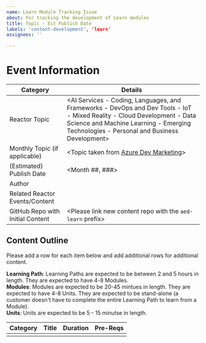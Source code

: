 ```yaml
---
name: Learn Module Tracking Issue
about: For tracking the development of Learn modules
title: Topic - Est Publish Date
labels: 'content-development', 'learn'
assignees: ''

---
```


# Event Information
| Category | Details |
|-----------|---------|
| Reactor Topic | <AI Services - Coding, Languages, and Frameworks - DevOps and Dev Tools - IoT - Mixed Reality - Cloud Development - Data Science and Machine Learning - Emerging Technologies - Personal and Business Development> |
| Monthly Topic (if applicable) | <Topic taken from [Azure Dev Marketing](https://aka.ms/DevEdCalFY21H1)> |
| (Estimated) Publish Date | <Month ##, ###> | 
| Author | <Name or GitHub alias> |
| Related Reactor Events/Content | <Please provide links to all related content> |
| GitHub Repo with Initial Content | <Please link new content repo with the `aed-learn` prefix> |

## Content Outline
Please add a row for each item below and add additional rows for additional content.

**Learning Path**: Learning Paths are expected to be between 2 and 5 hours in length. They are expected to have 4-8 Modules.  
**Modules**: Modules are expected to be 20-45 mintues in length. They are expected to have 4-8 Units. They are expected to be stand-alone (a customer doesn't have to complete the entire Learning Path to learn from a Module).   
**Units**: Units are expected to be 5 - 15 minutse in length.  

| Category | Title | Duration | Pre-Reqs |  
|----------|-------|----------|----------|
| <Learning Path> | <title> | <120-300 minutes> | |
| <Module> | <title> | <20-45 minutes> | |
| <Unit> | <title> | <5-15 minutes> | |


# Content Creation Checklist

## 12 Weeks Prior
- [ ] Reactor Content Team (RCT) or Author opens a new issue for an new Learn content; filling in the Content Outline table. Both RCT and Author are marked as assignees.
- [ ] RCT and Author discuss details of the content in the comments of this issue. RCT adds the _content-development_ and _learn_ labels and adds the issue to the __Content Development__ project in the __Proposed Content__ column
- [ ] RCT and Author create a new repo where the initial content will live. This repo should be in the `/microsoft` GitHub org and should be prefixed with `aed-learn-`.
- [ ] RCT does a review of content outline and fills out the [Microsoft Learn Intake Form](https://forms.office.com/Pages/ResponsePage.aspx?id=v4j5cvGGr0GRqy180BHbR4AJ1yx2bOZFi4gC6gsf1WFUREpOSDJWWU4wSFQ4S0dZNzdZMTdUVjc2MyQlQCN0PWcu)
- [ ] RCT moves the issue to the __Waiting Learn Approval__ column and adds the _in-review_ label

## 10 Weeks Prior
- [ ] Once content is approved, RCT removes the _in-review_ label and adds the _confirmed-content_ label. RCT moves the issue to the __Development In Progress__ column
- [ ] RCT and Author work on the `aed-learn` repo where the content lives through PRs

## 8 Weeks Prior
- [ ] When the content is ready for a final review, RCT adds the _in-review_ label and moves the issue to the __Internal Review__ column
- [ ] RCT does a final review and makes sure all changes are merged into the `aed-learn` repo
- [ ] RCT meets with the person (maybe vendor) who will be migrating the content onto Learn to walk them through the project and answer any questions
- [ ] RCT meets with the Learn representative to ensure that everything is still on track
- [ ] RCT removes the _in-review_ label, adds the _ready-to-publish_ label, and moves the issue to the _Publishing In Progress__ column

## 7-1 Weeks Prior  *(Done in /microsoft-docs/learnpr)*
- [ ] RCT and author engage with the person who is migrating the content onto Learn to ensure all questions are answered

## 1 Week Prior
- [ ] RCT adds the _in-review_ label and RCT and Author do a final review of the content in preview form
- [ ] RCT approves the content for publishing

## When Published
- [ ] RCT runs through the content live to ensure there are no issues
- [ ] RCT removes the _in-review_ label, and moves the issue into the __Published__ column
- [ ] RCT adds the information of the published content on the `/microsoft/ReactorPlanning` README
